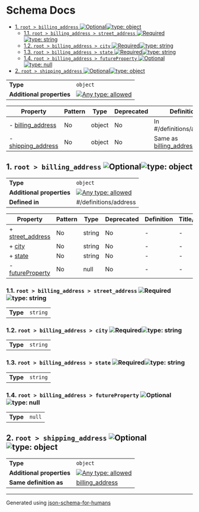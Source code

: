 # Schema Docs

- [1. `root > billing_address` ![Optional](https://img.shields.io/badge/Optional-yellow)![type: object](https://img.shields.io/badge/type-object-c44e52)](#billing_address)
  - [1.1. `root > billing_address > street_address` ![Required](https://img.shields.io/badge/Required-blue)![type: string](https://img.shields.io/badge/type-string-4c72b0)](#billing_address_street_address)
  - [1.2. `root > billing_address > city` ![Required](https://img.shields.io/badge/Required-blue)![type: string](https://img.shields.io/badge/type-string-4c72b0)](#billing_address_city)
  - [1.3. `root > billing_address > state` ![Required](https://img.shields.io/badge/Required-blue)![type: string](https://img.shields.io/badge/type-string-4c72b0)](#billing_address_state)
  - [1.4. `root > billing_address > futureProperty` ![Optional](https://img.shields.io/badge/Optional-yellow)![type: null](https://img.shields.io/badge/type-null-ccb974)](#billing_address_futureProperty)
- [2. `root > shipping_address` ![Optional](https://img.shields.io/badge/Optional-yellow)![type: object](https://img.shields.io/badge/type-object-c44e52)](#shipping_address)

|                           |                                                                                                                                   |
| ------------------------- | --------------------------------------------------------------------------------------------------------------------------------- |
| **Type**                  | `object`                                                                                                                          |
| **Additional properties** | [![Any type: allowed](https://img.shields.io/badge/Any%20type-allowed-green)](# "Additional Properties of any type are allowed.") |

| Property                                 | Pattern | Type   | Deprecated | Definition                                   | Title/Description |
| ---------------------------------------- | ------- | ------ | ---------- | -------------------------------------------- | ----------------- |
| - [billing_address](#billing_address )   | No      | object | No         | In #/definitions/address                     | -                 |
| - [shipping_address](#shipping_address ) | No      | object | No         | Same as [billing_address](#billing_address ) | -                 |

## <a name="billing_address"></a>1. `root > billing_address` ![Optional](https://img.shields.io/badge/Optional-yellow)![type: object](https://img.shields.io/badge/type-object-c44e52)

|                           |                                                                                                                                   |
| ------------------------- | --------------------------------------------------------------------------------------------------------------------------------- |
| **Type**                  | `object`                                                                                                                          |
| **Additional properties** | [![Any type: allowed](https://img.shields.io/badge/Any%20type-allowed-green)](# "Additional Properties of any type are allowed.") |
| **Defined in**            | #/definitions/address                                                                                                             |

| Property                                             | Pattern | Type   | Deprecated | Definition | Title/Description |
| ---------------------------------------------------- | ------- | ------ | ---------- | ---------- | ----------------- |
| + [street_address](#billing_address_street_address ) | No      | string | No         | -          | -                 |
| + [city](#billing_address_city )                     | No      | string | No         | -          | -                 |
| + [state](#billing_address_state )                   | No      | string | No         | -          | -                 |
| - [futureProperty](#billing_address_futureProperty ) | No      | null   | No         | -          | -                 |

### <a name="billing_address_street_address"></a>1.1. `root > billing_address > street_address` ![Required](https://img.shields.io/badge/Required-blue)![type: string](https://img.shields.io/badge/type-string-4c72b0)

|          |          |
| -------- | -------- |
| **Type** | `string` |

### <a name="billing_address_city"></a>1.2. `root > billing_address > city` ![Required](https://img.shields.io/badge/Required-blue)![type: string](https://img.shields.io/badge/type-string-4c72b0)

|          |          |
| -------- | -------- |
| **Type** | `string` |

### <a name="billing_address_state"></a>1.3. `root > billing_address > state` ![Required](https://img.shields.io/badge/Required-blue)![type: string](https://img.shields.io/badge/type-string-4c72b0)

|          |          |
| -------- | -------- |
| **Type** | `string` |

### <a name="billing_address_futureProperty"></a>1.4. `root > billing_address > futureProperty` ![Optional](https://img.shields.io/badge/Optional-yellow)![type: null](https://img.shields.io/badge/type-null-ccb974)

|          |        |
| -------- | ------ |
| **Type** | `null` |

## <a name="shipping_address"></a>2. `root > shipping_address` ![Optional](https://img.shields.io/badge/Optional-yellow)![type: object](https://img.shields.io/badge/type-object-c44e52)

|                           |                                                                                                                                   |
| ------------------------- | --------------------------------------------------------------------------------------------------------------------------------- |
| **Type**                  | `object`                                                                                                                          |
| **Additional properties** | [![Any type: allowed](https://img.shields.io/badge/Any%20type-allowed-green)](# "Additional Properties of any type are allowed.") |
| **Same definition as**    | [billing_address](#billing_address)                                                                                               |

----------------------------------------------------------------------------------------------------------------------------
Generated using [json-schema-for-humans](https://github.com/coveooss/json-schema-for-humans)
